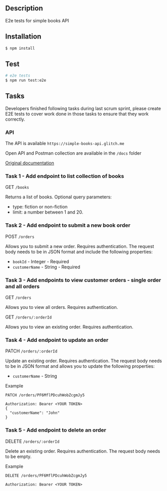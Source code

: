 ## Description

E2e tests for simple books API

## Installation

```bash
$ npm install
```

## Test

```bash
# e2e tests
$ npm run test:e2e
```

## Tasks

Developers finished following tasks during last scrum sprint, please create E2E tests to cover work done in those tasks to ensure that they work correctly.

### API

The API is available `https://simple-books-api.glitch.me`

Open API and Postman collection are available in the `/docs` folder

[Original documentation](https://github.com/vdespa/introduction-to-postman-course/blob/main/simple-books-api.md)


### Task 1 - Add endpoint to list collection of books
GET `/books`

Returns a list of books.
Optional query parameters:
- type: fiction or non-fiction
- limit: a number between 1 and 20.


### Task 2 - Add endpoint to submit a new book order
POST `/orders`

Allows you to submit a new order. Requires authentication.
The request body needs to be in JSON format and include the following properties:
 - `bookId` - Integer - Required
 - `customerName` - String - Required


### Task 3 - Add endpoints to view customer orders - single order and all orders
GET `/orders`

Allows you to view all orders. Requires authentication.

GET `/orders/:orderId`

Allows you to view an existing order. Requires authentication.


### Task 4 - Add endpoint to update an order
PATCH `/orders/:orderId`

Update an existing order. Requires authentication.
The request body needs to be in JSON format and allows you to update the following properties:
 - `customerName` - String

Example
```
PATCH /orders/PF6MflPDcuhWobZcgmJy5

Authorization: Bearer <YOUR TOKEN>
{
  "customerName": "John"
}
```



### Task 5 - Add endpoint to delete an order
DELETE `/orders/:orderId`

Delete an existing order. Requires authentication.
The request body needs to be empty.

Example
```
DELETE /orders/PF6MflPDcuhWobZcgmJy5

Authorization: Bearer <YOUR TOKEN>
```
